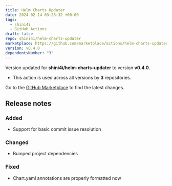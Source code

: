 ```yaml
---
title: Helm Charts Updater
date: 2024-02-14 03:28:32 +00:00
tags:
  - shini4i
  - GitHub Actions
draft: false
repo: shini4i/helm-charts-updater
marketplace: https://github.com/marketplace/actions/helm-charts-updater
version: v0.4.0
dependentsNumber: "3"
---
```



Version updated for **shini4i/helm-charts-updater** to version **v0.4.0**.
- This action is used across all versions by **3** repositories.

Go to the [GitHub Marketplace](https://github.com/marketplace/actions/helm-charts-updater) to find the latest changes.

## Release notes

### Added
- Support for basic commit issue resolution
### Changed
- Bumped project dependencies
### Fixed
- Chart.yaml annotations are properly formatted now
